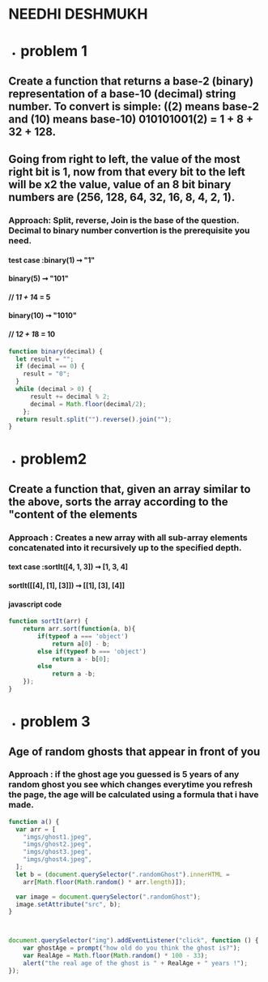 # NEEDHI DESHMUKH
* # problem 1
## Create a function that returns a base-2 (binary) representation of a base-10 (decimal) string number. To convert is simple: ((2) means base-2 and (10) means base-10) 010101001(2) = 1 + 8 + 32 + 128.

## Going from right to left, the value of the most right bit is 1, now from that every bit to the left will be x2 the value, value of an 8 bit binary numbers are (256, 128, 64, 32, 16, 8, 4, 2, 1).

### Approach: Split, reverse, Join is the base of the question. Decimal to binary number convertion is the prerequisite you need.



#### test case :binary(1) ➞ "1"

#### binary(5) ➞ "101"
#### // 1*1 + 1*4 = 5

#### binary(10) ➞ "1010"
#### // 1*2 + 1*8 = 10

```javascript
function binary(decimal) {
  let result = "";
  if (decimal == 0) {
    result = "0";
  }
  while (decimal > 0) {
      result += decimal % 2;
      decimal = Math.floor(decimal/2);
    };
  return result.split("").reverse().join("");
}
```



* # problem2
## Create a function that, given an array similar to the above, sorts the array according to the "content of the elements
### Approach : Creates a new array with all sub-array elements concatenated into it recursively up to the specified depth. 
#### text case :sortIt([4, 1, 3]) ➞ [1, 3, 4] 
#### sortIt([[4], [1], [3]]) ➞ [[1], [3], [4]]

#### javascript code

```javascript
function sortIt(arr) {
	return arr.sort(function(a, b){
		if(typeof a === 'object')
			return a[0] - b;
		else if(typeof b === 'object')
			return a - b[0];
		else
			return a -b;
	});
}
```



* # problem 3
## Age of random ghosts that appear in front of you
### Approach : if the ghost age you guessed is 5 years of any random ghost you see which changes everytime you refresh the page, the age will be calculated using a formula that i have made.
```javascript
function a() {
  var arr = [
    "imgs/ghost1.jpeg",
    "imgs/ghost2.jpeg",
    "imgs/ghost3.jpeg",
    "imgs/ghost4.jpeg",
  ];
  let b = (document.querySelector(".randomGhost").innerHTML =
    arr[Math.floor(Math.random() * arr.length)]);

  var image = document.querySelector(".randomGhost");
  image.setAttribute("src", b);
}



document.querySelector("img").addEventListener("click", function () {
    var ghostAge = prompt("how old do you think the ghost is?");
    var RealAge = Math.floor(Math.random() * 100 - 33);
    alert("the real age of the ghost is " + RealAge + " years !");
});

```







